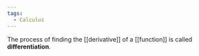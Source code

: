 ```yaml
---
tags:
  - Calculus
---
```

The process of finding the [[derivative]] of a [[function]] is called **differentiation**.